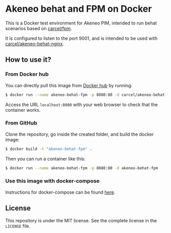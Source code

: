 # Akeneo behat and FPM on Docker

This is a Docker test environment for Akeneo PIM, intended to run behat scenarios based on [carcel/fpm](https://hub.docker.com/r/carcel/fpm).

It is configured to listen to the port 9001, and is intended to be used with [carcel/akeneo-behat-nginx](https://hub.docker.com/r/carcel/akeneo-behat-nginx).

## How to use it?

### From Docker hub

You can directly pull this image from [Docker hub](https://hub.docker.com/r/carcel/akeneo-behat-fpm/) by running:

```bash
$ docker run --name akeneo-behat-fpm -p 8080:80 -d carcel/akeneo-behat-fpm:php-7.0
```

Access the URL `localhost:8080` with your web browser to check that the container works.

### From GitHub

Clone the repository, go inside the created folder, and build the docker image:

```bash
$ docker build -t "akeneo-behat-fpm" .
```

Then you can run a container like this:

```bash
$ docker run --name akeneo-behat-fpm -p 8080:80 -d akeneo-behat-fpm
```

### Use this image with docker-compose

Instructions for docker-compose can be found [here](https://github.com/damien-carcel/Dockerfiles/COMPOSE.md).

## License

This repository is under the MIT license. See the complete license in the `LICENSE` file.
